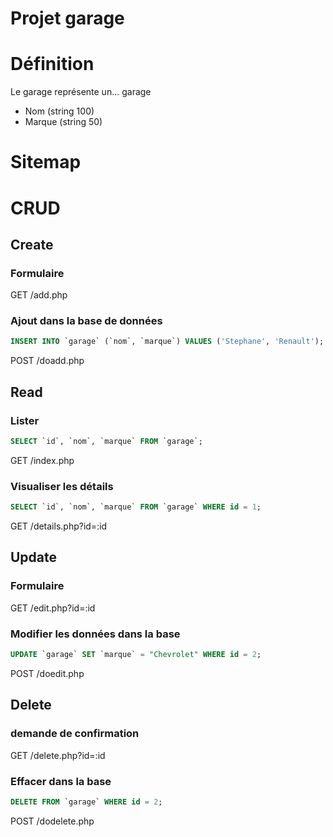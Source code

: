 # Projet garage

# Définition
Le garage représente un... garage

* Nom (string 100)
* Marque (string 50)

# Sitemap

[](/reference/sitemap-crud-demo.png)

# CRUD

## Create

### Formulaire
GET /add.php

### Ajout dans la base de données
```sql
INSERT INTO `garage` (`nom`, `marque`) VALUES ('Stephane', 'Renault');
```
POST /doadd.php

## Read

### Lister
```sql
SELECT `id`, `nom`, `marque` FROM `garage`;
```
GET /index.php

### Visualiser les détails
```sql
SELECT `id`, `nom`, `marque` FROM `garage` WHERE id = 1;
```
GET /details.php?id=:id

## Update

### Formulaire
GET /edit.php?id=:id

### Modifier les données dans la base
```sql
UPDATE `garage` SET `marque` = "Chevrolet" WHERE id = 2;
``` 
POST /doedit.php

## Delete

### demande de confirmation
GET /delete.php?id=:id

### Effacer dans la base
```sql
DELETE FROM `garage` WHERE id = 2;
```
POST /dodelete.php
